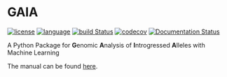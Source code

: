 # GAIA

[![license](https://img.shields.io/badge/license-GPL%20v3-black.svg?style=flat-square)](LICENSE) 
[![language](http://img.shields.io/badge/language-Python-blue.svg?style=flat-square)](https://www.python.org/) 
[![build Status](https://img.shields.io/github/actions/workflow/status/xin-huang/gaia/build.yaml?branch=main&style=flat-square)](https://github.com/xin-huang/gaia/actions) 
[![codecov](https://img.shields.io/codecov/c/github/xin-huang/gaia?token=GI66f4R3RF&style=flat-square)](https://codecov.io/gh/xin-huang/gaia) 
[![Documentation Status](https://img.shields.io/readthedocs/gaia-pg?style=flat-square)](https://gaia-pg.readthedocs.io/en/latest/?badge=latest)

A Python Package for **G**enomic **A**nalysis of **I**ntrogressed **A**lleles with Machine Learning

The manual can be found [here](https://xin-huang.github.io/gaia).
